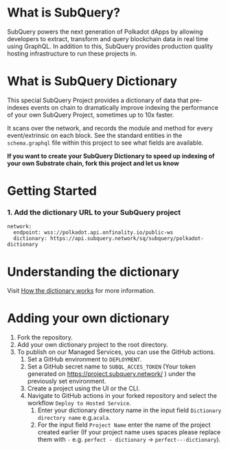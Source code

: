 # What is SubQuery?

SubQuery powers the next generation of Polkadot dApps by allowing developers to extract, transform and query blockchain data in real time using GraphQL. In addition to this, SubQuery provides production quality hosting infrastructure to run these projects in.

# What is SubQuery Dictionary

This special SubQuery Project provides a dictionary of data that pre-indexes events on chain to dramatically improve indexing the performance of your own SubQuery Project, sometimes up to 10x faster.

It scans over the network, and records the module and method for every event/extrinsic on each block. See the standard entities in the `schema.graphql` file within this project to see what fields are available.

**If you want to create your SubQuery Dictionary to speed up indexing of your own Substrate chain, fork this project and let us know**

# Getting Started

### 1. Add the dictionary URL to your SubQuery project

```shell
network:
  endpoint: wss://polkadot.api.onfinality.io/public-ws
  dictionary: https://api.subquery.network/sq/subquery/polkadot-dictionary
```

# Understanding the dictionary

Visit [How the dictionary works](https://academy.subquery.network/academy/tutorials_examples/dictionary.html#how-does-a-subquery-dictionary-work) for more information.

# Adding your own dictionary

1. Fork the repository.
2. Add your own dictionary project to the root directory.
3. To publish on our Managed Services, you can use the GitHub actions. 
   1. Set a GitHub environment to `DEPLOYMENT`.
   2. Set a GitHub secret name to `SUBQL_ACCES_TOKEN` (Your token generated on https://project.subquery.network/ ) under the previously set environment.
   3. Create a project using the UI or the CLI.
   4. Navigate to GitHub actions in your forked repository and select the workflow `Deploy to Hosted Service`.
      1. Enter your dictionary directory name in the input field `Dictionary directory name` e.g.`acala`.
      2. For the input field `Project Name` enter the name of the project created earlier (If your project name uses spaces please replace them with `-` e.g. `perfect - dictionary` -> `perfect---dictionary`).

